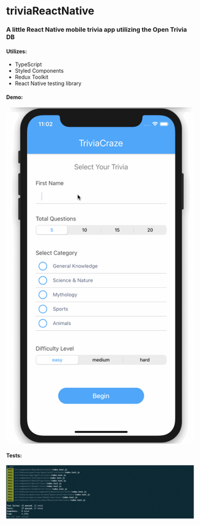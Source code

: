 # triviaReactNative

### A little React Native mobile trivia app utilizing the Open Trivia DB

#### Utilizes:

- TypeScript
- Styled Components
- Redux Toolkit
- React Native testing library

#### Demo:

![Example demo](src/assets/trivia-react-native-demo.gif)

#### Tests:

![Passing tests](src/assets/passing-tests.png)
